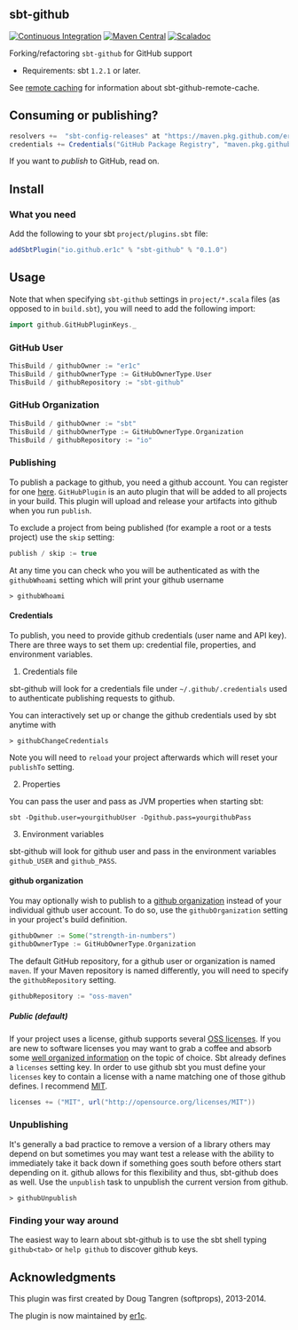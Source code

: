 sbt-github
----------
[![Continuous Integration](https://github.com/er1c/sbt-github/actions/workflows/ci.yml/badge.svg)](https://github.com/er1c/sbt-github/actions/workflows/ci.yml)
[![Maven Central](https://maven-badges.herokuapp.com/maven-central/io.github.er1c/sbt-github_2.12_1.0/badge.svg)](https://search.maven.org/search?q=g:io.github.er1c%20AND%20a:sbt-github_2.12_1.0)
[![Scaladoc](https://javadoc.io/badge2/io.github.er1c/sbt-github_2.12_1.0/javadoc.svg?label=Scaladoc)](https://javadoc.io/doc/io.github.er1c/sbt-github_2.12_1.0)


Forking/refactoring `sbt-github` for GitHub support

- Requirements: sbt `1.2.1` or later.

See [remote caching](REMOTE_CACHE.md) for information about sbt-github-remote-cache.

## Consuming or publishing?

```scala
resolvers +=  "sbt-config-releases" at "https://maven.pkg.github.com/er1c/sbt-github"
credentials += Credentials("GitHub Package Registry", "maven.pkg.github.com", "<github-user>", "<GITHUB_TOKEN>")
```

If you want to _publish_ to GitHub, read on.

## Install

### What you need


Add the following to your sbt `project/plugins.sbt` file:

```scala
addSbtPlugin("io.github.er1c" % "sbt-github" % "0.1.0")
```

## Usage

Note that when specifying `sbt-github` settings in `project/*.scala` files (as opposed to in `build.sbt`), you will need to add the following import:

```scala
import github.GitHubPluginKeys._
```

### GitHub User

```scala
ThisBuild / githubOwner := "er1c"
ThisBuild / githubOwnerType := GitHubOwnerType.User
ThisBuild / githubRepository := "sbt-github"
```

### GitHub Organization

```scala
ThisBuild / githubOwner := "sbt"
ThisBuild / githubOwnerType := GitHubOwnerType.Organization
ThisBuild / githubRepository := "io"
```

### Publishing

To publish a package to github, you need a github account. You can register for one [here](https://github.com/signup/index). 
`GitHubPlugin` is an auto plugin that will be added to all projects in your build.
This plugin will upload and release your artifacts into github when you run `publish`.

To exclude a project from being published (for example a root or a tests project) use the `skip` setting:

```scala
publish / skip := true
```

At any time you can check who you will be authenticated as with the `githubWhoami` setting which will print your github username

    > githubWhoami

#### Credentials

To publish, you need to provide github credentials (user name and API key). There are three ways to set them up: credential file, properties, and environment variables.

1. Credentials file

sbt-github will look for a credentials file under `~/.github/.credentials` used to authenticate publishing requests to github.

You can interactively set up or change the github credentials used by sbt anytime with

    > githubChangeCredentials

Note you will need to `reload` your project afterwards which will reset your `publishTo` setting.

2.  Properties

You can pass the user and pass as JVM properties when starting sbt:

    sbt -Dgithub.user=yourgithubUser -Dgithub.pass=yourgithubPass
    
3. Environment variables

sbt-github will look for github user and pass in the environment variables `github_USER` and  `github_PASS`.

#### github organization

You may optionally wish to publish to a [github organization](https://github.com/docs/usermanual/interacting/interacting_githuborganizations.html)
instead of your individual github user account. To do so, use the `githubOrganization` setting in your project's build definition.

```scala
githubOwner := Some("strength-in-numbers")
githubOwnerType := GitHubOwnerType.Organization
```

The default GitHub repository, for a github user or organization is named `maven`. If your Maven repository is named differently, you will need to specify the `githubRepository` setting.

```scala
githubRepository := "oss-maven"
```

##### Public (default)

If your project uses a license, github supports several [OSS licenses](https://docs.github.com/en/repositories/managing-your-repositorys-settings-and-features/customizing-your-repository/licensing-a-repository). If you are new to software licenses you may
want to grab a coffee and absorb some [well organized information](http://choosealicense.com/) on the topic of choice.
Sbt already defines a `licenses` setting key. In order to use github sbt you must define your `licenses` key to contain a license with a name matching
one of those github defines. I recommend [MIT](http://choosealicense.com/licenses/mit/).

```scala
licenses += ("MIT", url("http://opensource.org/licenses/MIT"))
```

### Unpublishing

It's generally a bad practice to remove a version of a library others may depend on but sometimes you may want test a release with the ability to immediately take it back down if something goes south before others start depending on it. github allows for this flexibility and thus, sbt-github does as well. Use the `unpublish` task to unpublish the current version from github.

    > githubUnpublish

### Finding your way around

The easiest way to learn about sbt-github is to use the sbt shell typing `github<tab>` or `help github` to discover github keys.

## Acknowledgments

This plugin was first created by Doug Tangren (softprops), 2013-2014.

The plugin is now maintained by [er1c](https://github.com/er1c).
